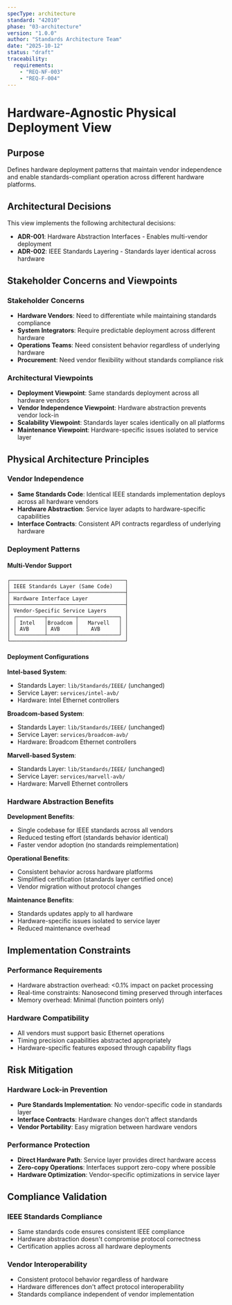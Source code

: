 ```yaml
---
specType: architecture
standard: "42010"
phase: "03-architecture"
version: "1.0.0"
author: "Standards Architecture Team"
date: "2025-10-12"
status: "draft"
traceability:
  requirements:
    - "REQ-NF-003"
    - "REQ-F-004"
---
```


# Hardware-Agnostic Physical Deployment View

## Purpose
Defines hardware deployment patterns that maintain vendor independence and enable standards-compliant operation across different hardware platforms.

## Architectural Decisions

This view implements the following architectural decisions:
- **ADR-001**: Hardware Abstraction Interfaces - Enables multi-vendor deployment
- **ADR-002**: IEEE Standards Layering - Standards layer identical across hardware

## Stakeholder Concerns and Viewpoints

### Stakeholder Concerns
- **Hardware Vendors**: Need to differentiate while maintaining standards compliance
- **System Integrators**: Require predictable deployment across different hardware
- **Operations Teams**: Need consistent behavior regardless of underlying hardware
- **Procurement**: Need vendor flexibility without standards compliance risk

### Architectural Viewpoints
- **Deployment Viewpoint**: Same standards deployment across all hardware vendors
- **Vendor Independence Viewpoint**: Hardware abstraction prevents vendor lock-in
- **Scalability Viewpoint**: Standards layer scales identically on all platforms
- **Maintenance Viewpoint**: Hardware-specific issues isolated to service layer

## Physical Architecture Principles

### Vendor Independence
- **Same Standards Code**: Identical IEEE standards implementation deploys across all hardware vendors
- **Hardware Abstraction**: Service layer adapts to hardware-specific capabilities
- **Interface Contracts**: Consistent API contracts regardless of underlying hardware

### Deployment Patterns

#### Multi-Vendor Support
```
┌─────────────────────────────────────┐
│ IEEE Standards Layer (Same Code)    │
├─────────────────────────────────────┤
│ Hardware Interface Layer            │
├─────────────────────────────────────┤
│ Vendor-Specific Service Layers      │
│ ┌─────────┬─────────┬─────────────┐ │
│ │ Intel   │Broadcom │   Marvell   │ │
│ │ AVB     │ AVB     │    AVB      │ │
│ └─────────┴─────────┴─────────────┘ │
└─────────────────────────────────────┘
```

#### Deployment Configurations

**Intel-based System**:
- Standards Layer: `lib/Standards/IEEE/` (unchanged)
- Service Layer: `services/intel-avb/`
- Hardware: Intel Ethernet controllers

**Broadcom-based System**:
- Standards Layer: `lib/Standards/IEEE/` (unchanged)
- Service Layer: `services/broadcom-avb/`
- Hardware: Broadcom Ethernet controllers

**Marvell-based System**:
- Standards Layer: `lib/Standards/IEEE/` (unchanged)
- Service Layer: `services/marvell-avb/`
- Hardware: Marvell Ethernet controllers

### Hardware Abstraction Benefits

**Development Benefits**:
- Single codebase for IEEE standards across all vendors
- Reduced testing effort (standards behavior identical)
- Faster vendor adoption (no standards reimplementation)

**Operational Benefits**:
- Consistent behavior across hardware platforms
- Simplified certification (standards layer certified once)
- Vendor migration without protocol changes

**Maintenance Benefits**:
- Standards updates apply to all hardware
- Hardware-specific issues isolated to service layer
- Reduced maintenance overhead

## Implementation Constraints

### Performance Requirements
- Hardware abstraction overhead: <0.1% impact on packet processing
- Real-time constraints: Nanosecond timing preserved through interfaces
- Memory overhead: Minimal (function pointers only)

### Hardware Compatibility
- All vendors must support basic Ethernet operations
- Timing precision capabilities abstracted appropriately
- Hardware-specific features exposed through capability flags

## Risk Mitigation

### Hardware Lock-in Prevention
- **Pure Standards Implementation**: No vendor-specific code in standards layer
- **Interface Contracts**: Hardware changes don't affect standards
- **Vendor Portability**: Easy migration between hardware vendors

### Performance Protection
- **Direct Hardware Path**: Service layer provides direct hardware access
- **Zero-copy Operations**: Interfaces support zero-copy where possible
- **Hardware Optimization**: Vendor-specific optimizations in service layer

## Compliance Validation

### IEEE Standards Compliance
- Same standards code ensures consistent IEEE compliance
- Hardware abstraction doesn't compromise protocol correctness
- Certification applies across all hardware deployments

### Vendor Interoperability
- Consistent protocol behavior regardless of hardware
- Hardware differences don't affect protocol interoperability
- Standards compliance independent of vendor implementation